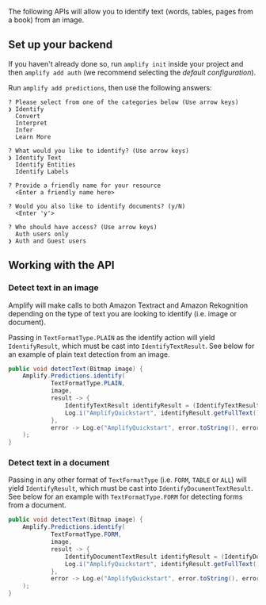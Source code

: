 The following APIs will allow you to identify text (words, tables, pages from a book) from an image.

## Set up your backend

If you haven't already done so, run `amplify init` inside your project and then `amplify add auth` (we recommend selecting the *default configuration*).

Run `amplify add predictions`, then use the following answers:

```console
? Please select from one of the categories below (Use arrow keys)
❯ Identify
  Convert
  Interpret
  Infer
  Learn More

? What would you like to identify? (Use arrow keys)
❯ Identify Text
  Identify Entities
  Identify Labels

? Provide a friendly name for your resource
  <Enter a friendly name here>

? Would you also like to identify documents? (y/N)
  <Enter 'y'>

? Who should have access? (Use arrow keys)
  Auth users only
❯ Auth and Guest users
```

## Working with the API

### Detect text in an image

Amplify will make calls to both Amazon Textract and Amazon Rekognition depending on the type of text you are looking to identify (i.e. image or document).

Passing in `TextFormatType.PLAIN` as the identify action will yield `IdentifyResult`, which must be cast into `IdentifyTextResult`. See below for an example of plain text detection from an image.

```java
public void detectText(Bitmap image) {
    Amplify.Predictions.identify(
            TextFormatType.PLAIN,
            image,
            result -> {
                IdentifyTextResult identifyResult = (IdentifyTextResult) result;
                Log.i("AmplifyQuickstart", identifyResult.getFullText())
            },
            error -> Log.e("AmplifyQuickstart", error.toString(), error)
    );
}
```

### Detect text in a document

Passing in any other format of `TextFormatType` (i.e. `FORM`, `TABLE` or `ALL`) will yield `IdentifyResult`, which must be cast into `IdentifyDocumentTextResult`. See below for an example with `TextFormatType.FORM` for detecting forms from a document.

```java
public void detectText(Bitmap image) {
    Amplify.Predictions.identify(
            TextFormatType.FORM,
            image,
            result -> {
                IdentifyDocumentTextResult identifyResult = (IdentifyDocumentTextResult) result;
                Log.i("AmplifyQuickstart", identifyResult.getFullText())
            },
            error -> Log.e("AmplifyQuickstart", error.toString(), error)
    );
}
```
